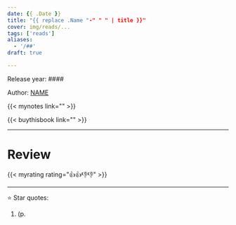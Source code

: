 ```yaml
---
date: {{ .Date }}
title: "{{ replace .Name "-" " " | title }}"
cover: img/reads/...
tags: ['reads']
aliases:
  - '/##'
draft: true

---
```


Release year: ####

Author: [NAME]()

{{< mynotes link="" >}}

{{< buythisbook link="" >}}

---

# Review

{{< myrating rating="👍👍👎👎" >}}

---

:star: Star quotes:

1. (p. 
